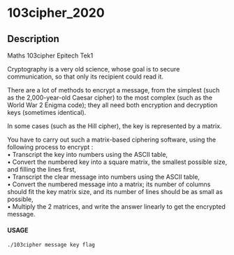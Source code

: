 # 103cipher_2020

## Description
Maths 103cipher Epitech Tek1

Cryptography is a very old science, whose goal is to secure communication, so that only its recipient could
read it.

There are a lot of methods to encrypt a message, from the simplest (such as the 2,000-year-old Caesar
cipher) to the most complex (such as the World War 2 Enigma code); they all need both encryption and
decryption keys (sometimes identical).

In some cases (such as the Hill cipher), the key is represented by a matrix.

You have to carry out such a matrix-based ciphering software, using the following process to encrypt :  
• Transcript the key into numbers using the ASCII table,  
• Convert the numbered key into a square matrix, the smallest possible size, and filling the lines first,  
• Transcript the clear message into numbers using the ASCII table,  
• Convert the numbered message into a matrix; its number of columns should fit the key matrix size,
and its number of lines should be as small as possible,  
• Multiply the 2 matrices, and write the answer linearly to get the encrypted message.  

#### USAGE
    ./103cipher message key flag

